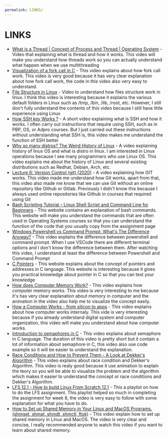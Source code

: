 ```yaml
---
permalink: LINKS/
---
```


# LINKS
* [What is a Thread | Concept of Process and Thread | Operating System](https://www.youtube.com/watch?v=RDr7xCunN80) - Video that explaining what is thread and how it works. This video will make you understand how threads work so you can actually understand what happen when we use multithreading
* [Visualization of a fork call in C](https://www.youtube.com/watch?v=QD9YKSg3wCc) - This video explains about how fork call work. This video is very good because it has very clear explanation about how fork call work, the code in this video also very easy to understand.
* [File Structure in Linux](https://www.youtube.com/watch?v=HbgzrKJvDRw&t=299s) - Video to understand how files structure work in linux. I think this video is interesting because it explains the various default folders in Linux such as /tmp, /bin, /lib, /root, etc. However, I still don't fully understand the contents of this video because I still have little experience using Linux
* [How SSH key Works ?](https://www.youtube.com/watch?v=y2SWzw9D4RA) - A short video explaining what is SSH and how it works. I often carry out instructions that require using SSH, such as in PBP, OS, or Adpro courses. But I just carried out these instructions without understanding what SSH is, this video makes me understand the function of SSH better
* [Why so many distros? The Weird History of Linux](https://www.youtube.com/watch?v=ShcR4Zfc6Dw&t=142s) - A video explaining history of linux OS and what is distro in linux. I am interested in Linux operations because I see many programmers who use Linux OS. This video explains me about the history of Linux and several existing distributions such as Redhat, Debian, Arch, etc.
* [Lecture 6: Version Control (git) (2020)](https://www.youtube.com/watch?v=2sjqTHE0zok&t=4538s) - A video explaining how GIT works. This video made me understand how Git works, apart from that, this video also made me know that we can use Git without an online repository like Github or Gitlab. Previously I didn't know this because I always used online repositories like Github in courses that required using Git
* [Bash Scripting Tutorial – Linux Shell Script and Command Line for Beginners](https://www.freecodecamp.org/news/bash-scripting-tutorial-linux-shell-script-and-command-line-for-beginners/) - This website contains an explanation of bash commands. This website will make you understand the commands that are often used in Operating Systems courses so that you can understand the function of the code that you usually copy from the assignment page
* [Windows Powershell vs Command Prompt: What's The Difference Anyway?](https://www.youtube.com/watch?v=H0gwnFV_SFs) - This video explains the difference between powershell and command prompt. When I use VSCode there are different terminal options and I don't know the difference between them. After watching this video, I understand at least the difference between Powershell and Command Prompt
* [C Pointers](https://www.w3schools.com/c/c_pointers.php) - This website explains about the concept of pointers and addresses in C language. This website is interesting because it gives you practical knowledge about pointer in C so that you can test your knowledge
* [How does Computer Memory Work?](https://www.youtube.com/watch?v=7J7X7aZvMXQ) - This video explains how computer memory works. This video is very interesting to me because it's has very clear explanation about memory in computer and the animation in the video also help me to visualize the concept easily.
* [How a Computer Works - from silicon to apps](https://www.youtube.com/watch?v=5f3NJnvnk7k&t=44s) - This video explains about how computer works internaly. This vide is very interesting because if you already understand digital system and computer organization, this video will make you understand about how computer works.
* [Introduction to semaphores in C](https://www.youtube.com/watch?v=YSn8_XdGH7c) - This video explains about semaphore in C language. The duration of this video is pretty short but it contain a lot of information about semaphore in C, this video also use code example so it will be easier to understand the explanation.
* [Race Conditions and How to Prevent Them - A Look at Dekker's Algorithm](https://www.youtube.com/watch?v=MqnpIwN7dz0) - This video explains about race condition and Dekker's Algorithm. This video is realy good because it use animation to explain the teory so you will be able to visualize the problem and the algorithm which makes it easier to understand the concept or race conditions and Dekker's Algorithm.
* [LFS 12.1 - How to build Linux From Scratch 12.1](https://www.youtube.com/playlist?list=PLyc5xVO2uDsCKdz6-Ojah0o-ZTqGE7HEX) - This a playlist on how to do the LFS assignment. This playlist helped so much in completing the assignment for week 8, the video is very easy to follow with some explanation for what you have to do.
* [How to Set up Shared Memory in Your Linux and MacOS Programs. (shmget, shmat, shmdt, shmctl, ftok)](https://www.youtube.com/watch?v=WgVSq-sgHOc) - This video explain how to set up shared memory in Linux and MacOS. The video is very clear and concise, I really recommended anyone to watch this video if you want to learn about shared memory.
